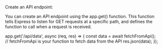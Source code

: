 Create an API endpoint:

You can create an API endpoint using the app.get() function. This function tells Express to listen for GET requests at a specific path, and defines the function to call when a request is received.

app.get('/api/data', async (req, res) => {
const data = await fetchFromApi(); // fetchFromApi is your function to fetch data from the API
res.json(data);
});
